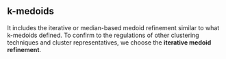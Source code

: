 ## k-medoids
It includes the iterative or median-based medoid refinement similar to what k-medoids defined. To confirm to the regulations of other clustering techniques and cluster representatives, we choose the **iterative medoid refinement**.